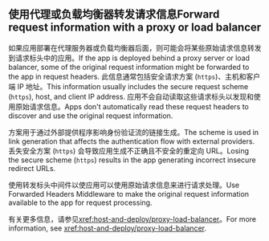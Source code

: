 ## <a name="forward-request-information-with-a-proxy-or-load-balancer"></a><span data-ttu-id="4ed23-101">使用代理或负载均衡器转发请求信息</span><span class="sxs-lookup"><span data-stu-id="4ed23-101">Forward request information with a proxy or load balancer</span></span>

<span data-ttu-id="4ed23-102">如果应用部署在代理服务器或负载均衡器后面，则可能会将某些原始请求信息转发到请求标头中的应用。</span><span class="sxs-lookup"><span data-stu-id="4ed23-102">If the app is deployed behind a proxy server or load balancer, some of the original request information might be forwarded to the app in request headers.</span></span> <span data-ttu-id="4ed23-103">此信息通常包括安全请求方案 (`https`)、主机和客户端 IP 地址。</span><span class="sxs-lookup"><span data-stu-id="4ed23-103">This information usually includes the secure request scheme (`https`), host, and client IP address.</span></span> <span data-ttu-id="4ed23-104">应用不会自动读取这些请求标头以发现和使用原始请求信息。</span><span class="sxs-lookup"><span data-stu-id="4ed23-104">Apps don't automatically read these request headers to discover and use the original request information.</span></span>

<span data-ttu-id="4ed23-105">方案用于通过外部提供程序影响身份验证流的链接生成。</span><span class="sxs-lookup"><span data-stu-id="4ed23-105">The scheme is used in link generation that affects the authentication flow with external providers.</span></span> <span data-ttu-id="4ed23-106">丢失安全方案 (`https`) 会导致应用生成不正确且不安全的重定向 URL。</span><span class="sxs-lookup"><span data-stu-id="4ed23-106">Losing the secure scheme (`https`) results in the app generating incorrect insecure redirect URLs.</span></span>

<span data-ttu-id="4ed23-107">使用转发标头中间件以使应用可以使用原始请求信息来进行请求处理。</span><span class="sxs-lookup"><span data-stu-id="4ed23-107">Use Forwarded Headers Middleware to make the original request information available to the app for request processing.</span></span>

<span data-ttu-id="4ed23-108">有关更多信息，请参见<xref:host-and-deploy/proxy-load-balancer>。</span><span class="sxs-lookup"><span data-stu-id="4ed23-108">For more information, see <xref:host-and-deploy/proxy-load-balancer>.</span></span>
